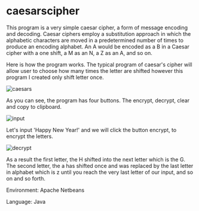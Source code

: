 # caesarscipher
This program is a very simple caesar cipher, a form of message encoding and decoding. Caesar ciphers employ a substitution approach in which the alphabetic characters are moved in a predetermined number of times to produce an encoding alphabet. An A would be encoded as a B in a Caesar cipher with a one shift, a M as an N, a Z as an A, and so on.  

Here is how the program works. The typical program of caesar's cipher will allow user to choose how many times the letter are shifted however this program I created only shift letter once.

![caesars](https://user-images.githubusercontent.com/73752427/211800937-698045f8-8fdb-4837-9f75-63b695f5b882.PNG)

As you can see, the program has four buttons. The encrypt, decrypt, clear and copy to clipboard.

![input](https://user-images.githubusercontent.com/73752427/211801825-2856b4df-1d18-4427-83fe-33332730064c.PNG)

Let's input 'Happy New Year!' and we will click the button encrypt, to encrypt the letters.

![decrypt](https://user-images.githubusercontent.com/73752427/211802123-8b4662ee-8265-4135-bec0-d8ea461c97fc.PNG)

As a result the first letter, the H shifted into the next letter which is the G. The second letter, the a has shifted once and was replaced by the last letter in alphabet which is z until you reach the very last letter of our input, and so on and so forth.



Environment: Apache Netbeans

Language: Java

